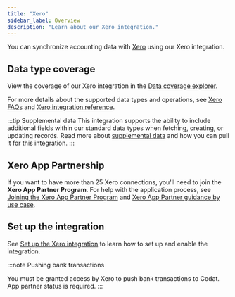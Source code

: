 ```yaml
---
title: "Xero"
sidebar_label: Overview
description: "Learn about our Xero integration."
---
```


You can synchronize accounting data with [Xero](http://www.xero.com) using our Xero integration.

## Data type coverage

View the coverage of our Xero integration in the <a className="external" href="https://knowledge.codat.io/supported-features/accounting?view=tab-by-integration&integrationKey=gbol" target="_blank">Data coverage explorer</a>.

For more details about the supported data types and operations, see [Xero FAQs](/integrations/accounting/xero/xero-faq) and [Xero integration reference](/integrations/accounting/xero/xero-integration-reference).

:::tip Supplemental data
This integration supports the ability to include additional fields within our standard data types when fetching, creating, or updating records. Read more about [supplemental data](/using-the-api/supplemental-data/overview) and how you can pull it for this integration.
:::

## Xero App Partnership

If you want to have more than 25 Xero connections, you'll need to join the **Xero App Partner Program**. For help with the application process, see [Joining the Xero App Partner Program](/integrations/accounting/xero/xero-app-partner-program) and [Xero App Partner guidance by use case](/integrations/accounting/xero/accounting-xero-app-partner-guidance).

## Set up the integration

See [Set up the Xero integration](/integrations/accounting/xero/accounting-xero-setup) to learn how to set up and enable the integration.

:::note Pushing bank transactions

You must be granted access by Xero to push bank transactions to Codat. App partner status is required.
:::
